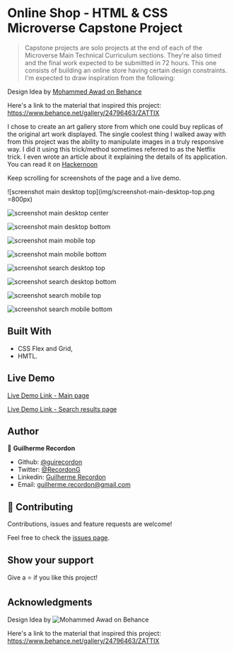 # Online Shop - HTML & CSS Microverse Capstone Project

>Capstone projects are solo projects at the end of each of the Microverse Main Technical Curriculum sections. They're also timed and the final work expected to be submitted in 72 hours. This one consists of building an online store having certain design constraints. I'm expected to draw inspiration from the following: 

Design Idea by [Mohammed Awad on Behance](https://www.behance.net/M_Awad)

Here's a link to the material that inspired this project: https://www.behance.net/gallery/24796463/ZATTIX

I chose to create an art gallery store from which one could buy replicas of the original art work displayed. The single coolest thing I walked away with from this project was the ability to manipulate images in a truly responsive way. I did it using this trick/method sometimes referred to as the Netflix trick. I even wrote an article about it explaining the details of its application. You can read it on [Hackernoon](https://hackernoon.com/how-to-create-truly-responsive-images-with-flexbox-2z4f3yjj)

Keep scrolling for screenshots of the page and a live demo.

![screenshot main desktop top](img/screenshot-main-desktop-top.png =800px)

![screenshot main desktop center](img/screenshot-main-desktop-center.png)

![screenshot main desktop bottom](img/screenshot-main-desktop-bottom.png)

![screenshot main mobile top](img/screenshot-main-mobile-top.png)

![screenshot main mobile bottom](img/screenshot-main-mobile-bottom.png)

![screenshot search desktop top](img/screenshot-search-desktop-top.png)

![screenshot search desktop bottom](img/screenshot-search-desktop-bottom.png)

![screenshot search mobile top](img/screenshot-mobile-search-top.png)

![screenshot search mobile bottom](img/screenshot-mobile-search-bottom.png)



## Built With

- CSS Flex and Grid,
- HMTL.

## Live Demo

[Live Demo Link - Main page](https://raw.githack.com/guirecordon/onlineshop/master/main.html)

[Live Demo Link - Search results page](https://raw.githack.com/guirecordon/onlineshop/master/search-results.html)

## Author

👤 **Guilherme Recordon**

- Github: [@guirecordon](https://github.com/guirecordon)
- Twitter: [@RecordonG](https://twitter.com/RecordonG)
- Linkedin: [Guilherme Recordon](https://linkedin.com/gui-recordon-marketingmba/)
- Email: guilherme.recordon@gmail.com

## 🤝 Contributing

Contributions, issues and feature requests are welcome!

Feel free to check the [issues page](https://github.com/guirecordon/bootstrap-newsweek-mockup/issues).

## Show your support

Give a ⭐️ if you like this project!

## Acknowledgments

Design Idea by ![Mohammed Awad on Behance](https://www.behance.net/M_Awad)

Here's a link to the material that inspired this project: https://www.behance.net/gallery/24796463/ZATTIX
